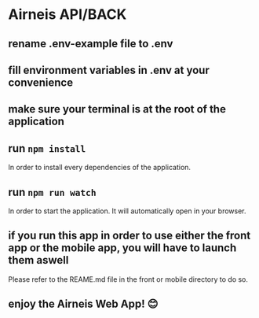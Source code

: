 # Airneis API/BACK

## rename .env-example file to .env

## fill environment variables in .env at your convenience

## make sure your terminal is at the root of the application

## run `npm install`

In order to install every dependencies of the application.

## run `npm run watch`

In order to start the application.
It will automatically open in your browser.

## if you run this app in order to use either the front app or the mobile app, you will have to launch them aswell

Please refer to the REAME.md file in the front or mobile directory to do so.

## enjoy the Airneis Web App! 😊
